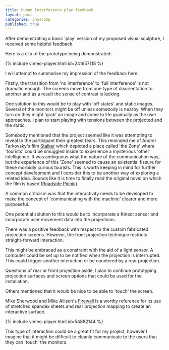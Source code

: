 ```yaml
---
title: Human Interference play feedback
layout: post
categories: physcomp
published: true
---
```


After demonstrating a basic 'play' version of my proposed visual sculpture, I received some helpful feedback.

Here is a clip of the prototype being demonstrated:

{% include vimeo-player.html id=241957118 %}

I will attempt to summarise my impression of the feedback here:

Firstly, the transition from 'no interference' to 'full interference' is not dramatic enough. The screens move from one type of disorientation to another and as a result the sense of contrast is lacking.

One solution to this would be to play with 'off states' and static images. Several of the monitors might be off unless somebody is nearby. When they turn on they might 'grab' an image and come to life gradually as the user approaches. I plan to start playing with tensions between the projected and the static.

Somebody mentioned that the project seemed like it was attempting to reveal to the participant their greatest fears. This reminded me of Andrei Tarkovsky's film [Stalker](https://en.wikipedia.org/wiki/Stalker_(1979_film)) which depicted a place called 'the Zone' where 'tourists' could be smuggled inside to experience a mysterious 'other' intelligence. It was ambiguous what the nature of the communication was, but the experience of this 'Zone' seemed to cause an existential fissure for these morbidly curious tourists. This is worth keeping in mind for further concept development and I consider this to be another way of exploring a related idea. Sounds like it is time to finally read the original novel on which the film is based  ([Roadside Picnic](https://en.wikipedia.org/wiki/Roadside_Picnic)).

A common criticism was that the interactivity needs to be developed to make the concept of 'communicating with the machine' clearer and more purposeful.

One potential solution to this would be to incorporate a Kinect sensor and incorporate user movement data into the projections.

There was a positive feedback with respect to the custom fabricated projection screens. However, the front projection technique restricts straight-forward interaction.

This might be embraced as a constraint with the aid of a light sensor. A computer could be set up to be notified when the projection is interrupted. This could trigger another interaction or be countered by a rear projection.

Questions of rear or front projection aside, I plan to continue prototyping projection surfaces and screen options that could be used for the installation.

Others mentioned that it would be nice to be able to 'touch' the screen.

Mike Sherwood and Mike Allison's [Firewall](http://aaron-sherwood.com/works/firewall/)  is a worthy reference for its use of stretched spandex sheets and rear projection mapping to create an interactive surface.

{% include vimeo-player.html id=54882144 %}

This type of interaction could be a great fit for my project, however I imagine that it might be difficult to cleanly communicate to the users that they can 'touch' the monitors.
